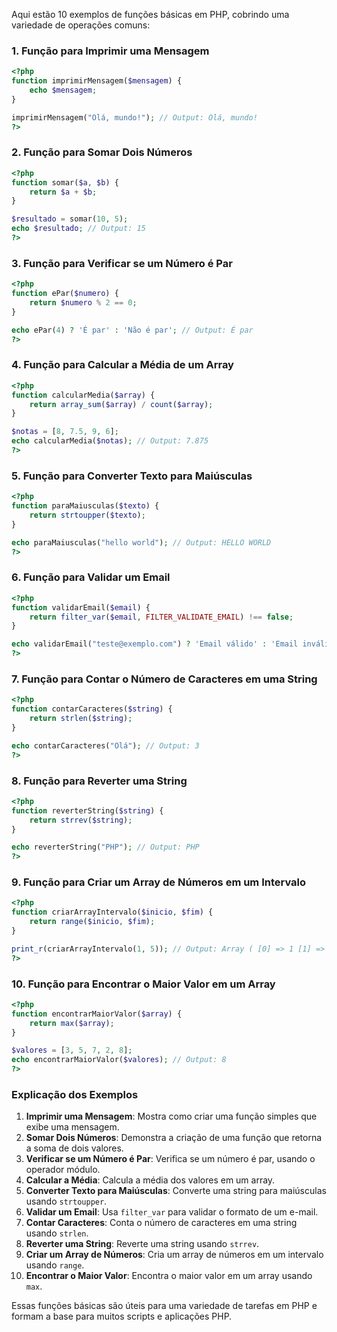 Aqui estão 10 exemplos de funções básicas em PHP, cobrindo uma variedade de operações comuns:

### 1. **Função para Imprimir uma Mensagem**

```php
<?php
function imprimirMensagem($mensagem) {
    echo $mensagem;
}

imprimirMensagem("Olá, mundo!"); // Output: Olá, mundo!
?>
```

### 2. **Função para Somar Dois Números**

```php
<?php
function somar($a, $b) {
    return $a + $b;
}

$resultado = somar(10, 5);
echo $resultado; // Output: 15
?>
```

### 3. **Função para Verificar se um Número é Par**

```php
<?php
function ePar($numero) {
    return $numero % 2 == 0;
}

echo ePar(4) ? 'É par' : 'Não é par'; // Output: É par
?>
```

### 4. **Função para Calcular a Média de um Array**

```php
<?php
function calcularMedia($array) {
    return array_sum($array) / count($array);
}

$notas = [8, 7.5, 9, 6];
echo calcularMedia($notas); // Output: 7.875
?>
```

### 5. **Função para Converter Texto para Maiúsculas**

```php
<?php
function paraMaiusculas($texto) {
    return strtoupper($texto);
}

echo paraMaiusculas("hello world"); // Output: HELLO WORLD
?>
```

### 6. **Função para Validar um Email**

```php
<?php
function validarEmail($email) {
    return filter_var($email, FILTER_VALIDATE_EMAIL) !== false;
}

echo validarEmail("teste@exemplo.com") ? 'Email válido' : 'Email inválido'; // Output: Email válido
?>
```

### 7. **Função para Contar o Número de Caracteres em uma String**

```php
<?php
function contarCaracteres($string) {
    return strlen($string);
}

echo contarCaracteres("Olá"); // Output: 3
?>
```

### 8. **Função para Reverter uma String**

```php
<?php
function reverterString($string) {
    return strrev($string);
}

echo reverterString("PHP"); // Output: PHP
?>
```

### 9. **Função para Criar um Array de Números em um Intervalo**

```php
<?php
function criarArrayIntervalo($inicio, $fim) {
    return range($inicio, $fim);
}

print_r(criarArrayIntervalo(1, 5)); // Output: Array ( [0] => 1 [1] => 2 [2] => 3 [3] => 4 [4] => 5 )
?>
```

### 10. **Função para Encontrar o Maior Valor em um Array**

```php
<?php
function encontrarMaiorValor($array) {
    return max($array);
}

$valores = [3, 5, 7, 2, 8];
echo encontrarMaiorValor($valores); // Output: 8
?>
```

### Explicação dos Exemplos

1. **Imprimir uma Mensagem**: Mostra como criar uma função simples que exibe uma mensagem.
2. **Somar Dois Números**: Demonstra a criação de uma função que retorna a soma de dois valores.
3. **Verificar se um Número é Par**: Verifica se um número é par, usando o operador módulo.
4. **Calcular a Média**: Calcula a média dos valores em um array.
5. **Converter Texto para Maiúsculas**: Converte uma string para maiúsculas usando `strtoupper`.
6. **Validar um Email**: Usa `filter_var` para validar o formato de um e-mail.
7. **Contar Caracteres**: Conta o número de caracteres em uma string usando `strlen`.
8. **Reverter uma String**: Reverte uma string usando `strrev`.
9. **Criar um Array de Números**: Cria um array de números em um intervalo usando `range`.
10. **Encontrar o Maior Valor**: Encontra o maior valor em um array usando `max`.

Essas funções básicas são úteis para uma variedade de tarefas em PHP e formam a base para muitos scripts e aplicações PHP.